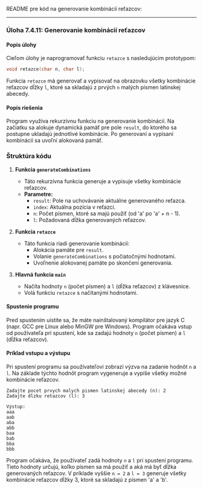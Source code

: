README pre kód na generovanie kombinácií reťazcov:

---
### Úloha 7.4.11: Generovanie kombinácií reťazcov

#### Popis úlohy

Cieľom úlohy je naprogramovať funkciu `retazce` s nasledujúcim prototypom:

```c
void retazce(char n, char l);
```

Funkcia `retazce` má generovať a vypisovať na obrazovku všetky kombinácie reťazcov dĺžky `l`, ktoré sa skladajú z prvých `n` malých písmen latinskej abecedy.

#### Popis riešenia

Program využíva rekurzívnu funkciu na generovanie kombinácií. Na začiatku sa alokuje dynamická pamäť pre pole `result`, do ktorého sa postupne ukladajú jednotlivé kombinácie. Po generovaní a vypísaní kombinácií sa uvoľní alokovaná pamäť.

### Štruktúra kódu

1. **Funkcia `generateCombinations`**

    - Táto rekurzívna funkcia generuje a vypisuje všetky kombinácie reťazcov.
    - **Parametre:**
        - `result`: Pole na uchovávanie aktuálne generovaného reťazca.
        - `index`: Aktuálna pozícia v reťazci.
        - `n`: Počet písmen, ktoré sa majú použiť (od 'a' po 'a' + n - 1).
        - `l`: Požadovaná dĺžka generovaných reťazcov.

2. **Funkcia `retazce`**

    - Táto funkcia riadi generovanie kombinácií:
        - Alokácia pamäte pre `result`.
        - Volanie `generateCombinations` s počiatočnými hodnotami.
        - Uvoľnenie alokovanej pamäte po skončení generovania.

3. **Hlavná funkcia `main`**

    - Načíta hodnoty `n` (počet písmen) a `l` (dĺžka reťazcov) z klávesnice.
    - Volá funkciu `retazce` s načítanými hodnotami.


#### Spustenie programu

Pred spustením uistite sa, že máte nainštalovaný kompilátor pre jazyk C (napr. GCC pre Linux alebo MinGW pre Windows). Program očakáva vstup od používateľa pri spustení, kde sa zadajú hodnoty `n` (počet písmen) a `l` (dĺžka reťazcov).


#### Príklad vstupu a výstupu

Pri spustení programu sa používateľovi zobrazí výzva na zadanie hodnôt `n` a `l`. Na základe týchto hodnôt program vygeneruje a vypíše všetky možné kombinácie reťazcov.

```plaintext
Zadajte pocet prvych malych pismen latinskej abecedy (n): 2
Zadajte dlzku retazcov (l): 3

Výstup:
aaa
aab
aba
abb
baa
bab
bba
bbb
```

Program očakáva, že používateľ zadá hodnoty `n` a `l` pri spustení programu. Tieto hodnoty určujú, koľko písmen sa má použiť a aká má byť dĺžka generovaných reťazcov.
V príklade vyššie `n = 2` a `l = 3` generuje všetky kombinácie reťazcov dĺžky 3, ktoré sa skladajú z písmen 'a' a 'b'.





